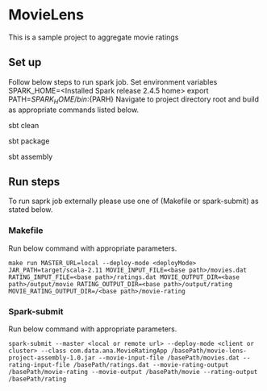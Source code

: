 # MovieLens 
This is a sample project to aggregate movie ratings  

## Set up 
Follow below steps to run spark job.
Set environment variables
SPARK_HOME=<Installed Spark release 2.4.5 home>
export PATH=${SPARK_HOME}/bin:${PARH}
Navigate to project directory root and build as appropriate commands listed below.

sbt clean 

sbt package 

sbt assembly 

## Run steps 

To run saprk job externally please use one of (Makefile or spark-submit) as stated below.

### Makefile
Run below command with appropriate parameters.

```make run MASTER_URL=local --deploy-mode <deployMode> JAR_PATH=target/scala-2.11 MOVIE_INPUT_FILE=<base path>/movies.dat RATING_INPUT_FILE=<base path>/ratings.dat MOVIE_OUTPUT_DIR=<base path>/output/movie RATING_OUTPUT_DIR=<base path>/output/rating MOVIE_RATING_OUTPUT_DIR=/<base path>/movie-rating```

### Spark-submit
Run below command with appropriate parameters.

```spark-submit --master <local or remote url> --deploy-mode <client or cluster> --class com.data.ana.MovieRatingApp /basePath/movie-lens-project-assembly-1.0.jar --movie-input-file /basePath/movies.dat --rating-input-file /basePath/ratings.dat --movie-rating-output /basePath/movie-rating --movie-output /basePath/movie --rating-output /basePath/rating```














